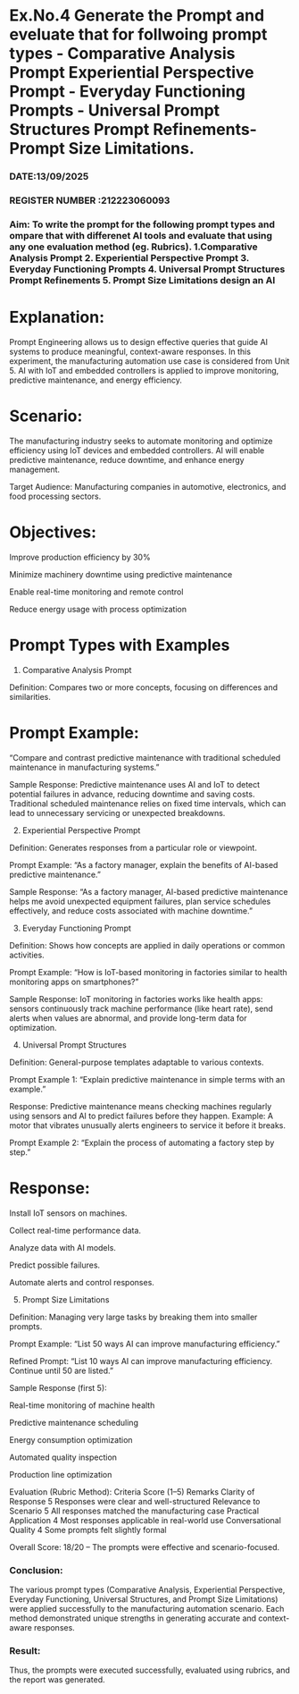 # Ex.No.4 Generate the Prompt and eveluate that for follwoing prompt types - Comparative Analysis Prompt Experiential Perspective Prompt - Everyday Functioning Prompts - Universal Prompt Structures Prompt Refinements- Prompt Size Limitations.
### DATE:13/09/2025                                                                            
### REGISTER NUMBER :212223060093 
### Aim: To write the prompt for the following prompt types and ompare that with differenet AI tools and evaluate that using any one evaluation method (eg. Rubrics). 1.Comparative Analysis Prompt 2. Experiential Perspective Prompt 3. Everyday Functioning Prompts 4. Universal Prompt Structures Prompt Refinements 5. Prompt Size Limitations design an AI 
# Explanation:

Prompt Engineering allows us to design effective queries that guide AI systems to produce meaningful, context-aware responses.
In this experiment, the manufacturing automation use case is considered from Unit 5. AI with IoT and embedded controllers is applied to improve monitoring, predictive maintenance, and energy efficiency.

# Scenario:
The manufacturing industry seeks to automate monitoring and optimize efficiency using IoT devices and embedded controllers. AI will enable predictive maintenance, reduce downtime, and enhance energy management.

Target Audience:
Manufacturing companies in automotive, electronics, and food processing sectors.

# Objectives:

Improve production efficiency by 30%

Minimize machinery downtime using predictive maintenance

Enable real-time monitoring and remote control

Reduce energy usage with process optimization

# Prompt Types with Examples
1. Comparative Analysis Prompt

Definition: Compares two or more concepts, focusing on differences and similarities.

# Prompt Example:
“Compare and contrast predictive maintenance with traditional scheduled maintenance in manufacturing systems.”

Sample Response:
Predictive maintenance uses AI and IoT to detect potential failures in advance, reducing downtime and saving costs. Traditional scheduled maintenance relies on fixed time intervals, which can lead to unnecessary servicing or unexpected breakdowns.

2. Experiential Perspective Prompt

Definition: Generates responses from a particular role or viewpoint.

Prompt Example:
“As a factory manager, explain the benefits of AI-based predictive maintenance.”

Sample Response:
“As a factory manager, AI-based predictive maintenance helps me avoid unexpected equipment failures, plan service schedules effectively, and reduce costs associated with machine downtime.”

3. Everyday Functioning Prompt

Definition: Shows how concepts are applied in daily operations or common activities.

Prompt Example:
“How is IoT-based monitoring in factories similar to health monitoring apps on smartphones?”

Sample Response:
IoT monitoring in factories works like health apps: sensors continuously track machine performance (like heart rate), send alerts when values are abnormal, and provide long-term data for optimization.

4. Universal Prompt Structures

Definition: General-purpose templates adaptable to various contexts.

Prompt Example 1:
“Explain predictive maintenance in simple terms with an example.”

Response:
Predictive maintenance means checking machines regularly using sensors and AI to predict failures before they happen. Example: A motor that vibrates unusually alerts engineers to service it before it breaks.

Prompt Example 2:
“Explain the process of automating a factory step by step.”

# Response:

Install IoT sensors on machines.

Collect real-time performance data.

Analyze data with AI models.

Predict possible failures.

Automate alerts and control responses.

5. Prompt Size Limitations

Definition: Managing very large tasks by breaking them into smaller prompts.

Prompt Example:
“List 50 ways AI can improve manufacturing efficiency.”

Refined Prompt:
“List 10 ways AI can improve manufacturing efficiency. Continue until 50 are listed.”

Sample Response (first 5):

Real-time monitoring of machine health

Predictive maintenance scheduling

Energy consumption optimization

Automated quality inspection

Production line optimization

Evaluation (Rubric Method):
Criteria	Score (1–5)	Remarks
Clarity of Response	5	Responses were clear and well-structured
Relevance to Scenario	5	All responses matched the manufacturing case
Practical Application	4	Most responses applicable in real-world use
Conversational Quality	4	Some prompts felt slightly formal

Overall Score: 18/20 – The prompts were effective and scenario-focused.

### Conclusion:

The various prompt types (Comparative Analysis, Experiential Perspective, Everyday Functioning, Universal Structures, and Prompt Size Limitations) were applied successfully to the manufacturing automation scenario. Each method demonstrated unique strengths in generating accurate and context-aware responses.

### Result:

Thus, the prompts were executed successfully, evaluated using rubrics, and the report was generated.
